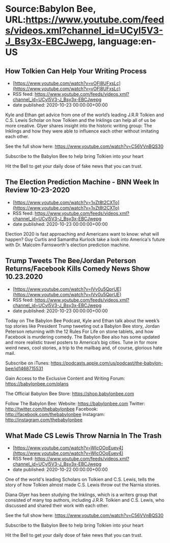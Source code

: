 # Source:Babylon Bee, URL:https://www.youtube.com/feeds/videos.xml?channel_id=UCyl5V3-J_Bsy3x-EBCJwepg, language:en-US

## How Tolkien Can Help Your Writing Process
 - [https://www.youtube.com/watch?v=vOFl8UFxsLc](https://www.youtube.com/watch?v=vOFl8UFxsLc)
 - RSS feed: https://www.youtube.com/feeds/videos.xml?channel_id=UCyl5V3-J_Bsy3x-EBCJwepg
 - date published: 2020-10-23 00:00:00+00:00

Kyle and Ethan get advice from one of the world’s leading J.R.R Tolkien and C.S. Lewis Scholar on how Tolkien and the Inklings can help all of us be more creative. Glyer shares insight into the historic writing group: The Inklings and how they were able to influence each other without imitating each other. 

See the full show here:
https://www.youtube.com/watch?v=C56VVnBQS30

Subscribe to the Babylon Bee to help bring Tolkien into your heart

Hit the Bell to get your daily dose of fake news that you can trust.

## The Election Prediction Machine - BNN Week In Review 10-23-2020
 - [https://www.youtube.com/watch?v=1vZt8t2CXTo](https://www.youtube.com/watch?v=1vZt8t2CXTo)
 - RSS feed: https://www.youtube.com/feeds/videos.xml?channel_id=UCyl5V3-J_Bsy3x-EBCJwepg
 - date published: 2020-10-23 00:00:00+00:00

Election 2020 is fast approaching and Americans want to know: what will happen? Guy Curtis and Samantha Kurlock take a look into America's future with Dr. Malcolm Farnsworth's election prediction machine.

## Trump Tweets The Bee/Jordan Peterson Returns/Facebook Kills Comedy News Show 10.23.2020
 - [https://www.youtube.com/watch?v=IVv0u5QprUE](https://www.youtube.com/watch?v=IVv0u5QprUE)
 - RSS feed: https://www.youtube.com/feeds/videos.xml?channel_id=UCyl5V3-J_Bsy3x-EBCJwepg
 - date published: 2020-10-23 00:00:00+00:00

Today on The Babylon Bee Podcast, Kyle and Ethan talk about the week’s top stories like President Trump tweeting out a Babylon Bee story, Jordan Peterson returning with the 12 Rules For Life on stone tablets, and how Facebook is murdering comedy. The Babylon Bee also has some updated and more realistic travel posters to America’s big cities. Tune in for more weird news, cool stories, a trip to the mailbag and, of course, glorious hate mail.

Subscribe on iTunes: https://podcasts.apple.com/us/podcast/the-babylon-bee/id1468715531

Gain Access to the Exclusive Content and Writing Forum: https://babylonbee.com/plans

The Official Babylon Bee Store: https://shop.babylonbee.com

Follow The Babylon Bee:
Website: https://babylonbee.com
Twitter: http://twitter.com/thebabylonbee
Facebook: http://facebook.com/thebabylonbee
Instagram: http://instagram.com/thebabylonbee

## What Made CS Lewis Throw Narnia In The Trash
 - [https://www.youtube.com/watch?v=WIcOOoEuev4](https://www.youtube.com/watch?v=WIcOOoEuev4)
 - RSS feed: https://www.youtube.com/feeds/videos.xml?channel_id=UCyl5V3-J_Bsy3x-EBCJwepg
 - date published: 2020-10-22 00:00:00+00:00

One of the world's leading Scholars on Tolkien and C.S. Lewis, tells the story of how Tolkien almost made C.S. Lewis throw out the Narnia stories. 

Diana Glyer has been studying the Inklings, which is a writers group that consisted of many top authors, including J.R.R. Tolkien and C.S. Lewis, who discussed and shared their work with each other.

See the full show here:
https://www.youtube.com/watch?v=C56VVnBQS30

Subscribe to the Babylon Bee to help bring Tolkien into your heart

Hit the Bell to get your daily dose of fake news that you can trust.

